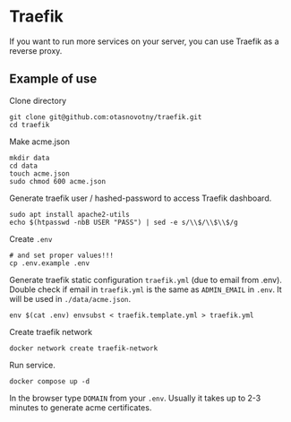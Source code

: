 # Traefik

If you want to run more services on your server, you can use Traefik as a reverse proxy.

## Example of use

Clone directory
```
git clone git@github.com:otasnovotny/traefik.git
cd traefik
```

Make acme.json
```
mkdir data
cd data
touch acme.json
sudo chmod 600 acme.json
```

Generate traefik user / hashed-password to access Traefik dashboard.
```
sudo apt install apache2-utils
echo $(htpasswd -nbB USER "PASS") | sed -e s/\\$/\\$\\$/g
```

Create `.env`
```
# and set proper values!!!
cp .env.example .env
```

Generate traefik static configuration `traefik.yml` (due to email from .env). 
Double check if email in `traefik.yml` is the same as `ADMIN_EMAIL` in `.env`. 
It will be used in `./data/acme.json`.
```
env $(cat .env) envsubst < traefik.template.yml > traefik.yml
```

Create traefik network
```
docker network create traefik-network
```

Run service. 
```
docker compose up -d
```

In the browser type `DOMAIN` from your `.env`.
Usually it takes up to 2-3 minutes to generate acme certificates.